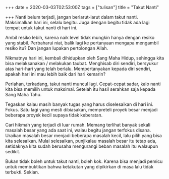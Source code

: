 +++
date = 2020-03-03T02:53:00Z
tags = ["tulisan"]
title = "Takut Nanti"

+++
Nanti belum terjadi, jangan berlarut-larut dalam takut nanti. Maksimalkan hari ini, selalu begitu. Juga dengan begitu tidak ada lagi tempat untuk takut nanti di hari ini.

Ambil resiko lebih, karena naik level tidak mungkin hanya dengan resiko yang stabil. Perbaharui niat, balik lagi ke pertanyaan mengapa mengambil resiko itu? Dan jangan lupakan pertolongan Allah.

Nikmatnya hari ini, kembali dihidupkan oleh Sang Maha Hidup, sehingga kita bisa melaksanakan / melakukan taubat. Menghisab diri sendiri, bersyukur atas hari-hari yang telah berlalu. Mempertanyakan kepada diri sendiri, apakah hari ini mau lebih baik dari hari kemarin?

Perlahan, terkadang, takut nanti muncul lagi. Cepat-cepat sadar, kalo nanti kita bisa memilih untuk maksimal. Setelah itu hasil serahkan saja kepada Sang Maha Tahu.

Tegaskan kalau masih banyak tugas yang harus diselesaikan di hari ini. Fokus. Satu lagi yang mesti dibiasakan, mempreteli proyek besar menjadi beberapa proyek kecil supaya tidak keberatan.

Cari hikmah yang terjadi di luar rumah. Memang terlihat banyak sekali masalah besar yang ada saat ini, walau begitu jangan terfokus disana. Uraikan masalah besar menjadi beberapa masalah kecil, lalu pilih yang bisa kita selesaikan. Mulai selesaikan, punjikalau masalah besar itu tetap ada, setidaknya kita sudah berusaha mengurangi beban masalah itu walaupun sedikit.

Bukan tidak boleh untuk takut nanti, boleh kok. Karena bisa menjadi pemicu untuk membuktikan bahwa ketakutan yang dipikirkan di masa lalu tidak terbukti. Sekian.